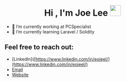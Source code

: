 <h1 align="center"><b>Hi , I'm Joe Lee </b><img src="https://media.giphy.com/media/hvRJCLFzcasrR4ia7z/giphy.gif" width="35"></h1>

- 🔭 I’m currently working at PCSpecialist
- 🌱 I’m currently learning Laravel / Solidity

## Feel free to reach out:

- [LinkedIn]([https://www.linkedin.com/in/eojeel/](https://www.linkedin.com/in/eojeel/)
- [Email](mailto://joe@joelee.io)
- [Website](https://www.joelee.io/)


